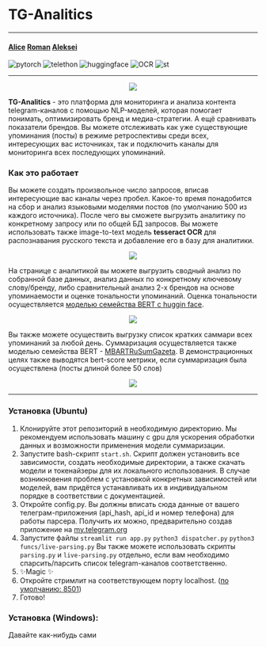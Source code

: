 # TG-Analitics

---
#### [Alice](https://github.com/alizhgir)   [Roman](https://google.com)     [Aleksei](https://github.com/WeinsGH)
![pytorch](https://img.shields.io/badge/pytorch-Used-green)     ![telethon](https://img.shields.io/badge/telethon-Used-blue)  ![huggingface](https://img.shields.io/badge/huggingface-Used-yellow) ![OCR](https://img.shields.io/badge/tesseract-Used-lightgrey) ![st](https://img.shields.io/badge/streamlit-Used-red)

---
<p align="center">
  <img src="https://github.com/WeinsGH/TG-Analytics/assets/109025285/65cb5519-d3a9-487c-a2a6-205c82aa87bb">
</p>

**TG-Analitics** - это платформа для мониторинга и анализа контента telegram-каналов с помощью NLP-моделей, которая помогает понимать, оптимизировать бренд и медиа-стратегии. А ещё сравнивать показатели брендов. Вы можете отслеживать как уже существующие упоминания (посты) в режиме ретроспективы среди всех, интересующих вас источниках, так и подключить каналы для мониторинга всех последующих упоминаний.

### Как это работает

Вы можете создать произвольное число запросов, вписав интересующие вас каналы через пробел. Какое-то время понадобится на сбор и анализ языковыми моделями постов (по умолчанию 500 из каждого источника). После чего вы сможете выгрузить аналитику по конкретному запросу или по общей БД запросов. Вы можете использовать также image-to-text модель **tesseract OCR** для распознавания русского текста и добавление его в базу для аналитики.
<p align="center">
  <img src="https://github.com/WeinsGH/TG-Analytics/assets/109025285/f3dd98f5-6ab6-4d03-a375-7f15aaaeda22">
</p>

На странице с аналитикой вы можете выгрузить сводный анализ по собранной базе данных, анализ данных по конкретному ключевому слову/бренду, либо сравнительный анализ 2-х брендов на основе упоминаемости и оценке тональности упоминаний. Оценка тональности осуществляется [моделью семейства BERT с huggin face](MonoHime/rubert-base-cased-sentiment-new).
<p align="center">
  <img src="https://github.com/WeinsGH/TG-Analytics/assets/109025285/78a3232e-cf8d-4e57-a2c3-a18f74fd7289">
</p>

Вы также можете осуществить выгрузку список кратких саммари всех упоминаний за любой день. Суммаризация осуществляется также моделью семейства BERT - [MBARTRuSumGazeta](https://huggingface.co/docs/transformers/model_doc/mbart). В демонстрационных целях также выводятся bert-score метрики, если суммаризация была осуществлена (посты длиной более 50 слов)
<p align="center">
  <img src="https://github.com/WeinsGH/TG-Analytics/assets/109025285/5fad9c69-2c90-4d00-bf2d-1f753601dfb6">
</p>

---

### **Установка (Ubuntu)**
1. Клонируйте этот репозиторий в необходимую директорию. Мы рекомендуем использовать машину с gpu для ускорения обработки данных и возможности применения модели суммаризации.
2. Запустите bash-скрипт ```start.sh```. Скрипт должен установить все зависимости, создать необходимые директории, а также скачать модели и токенайзеры для их локального использования. В случае возникновения проблем с установкой конкретных зависимостей или моделей, вам придётся устанавливать их в индивидуальном порядке в соответствии с документацией.
3. Откройте config.py. Вы должны вписать сюда данные от вашего телеграм-приложения (api_hash, api_id и номер телефона) для работы парсера. Получить их можно, предварительно создав приложение на [my.telegram.org](my.telegram.org)
4. Запустите файлы 
```streamlit run app.py```
```python3 dispatcher.py```
```python3 funcs/live-parsing.py```
Вы также можете использовать скрипты ```parsing.py``` и ```live-parsing.py``` отдельно, если вам необходимо спарсить/парсить список telegram-каналов соответственно.
5. ✨Magic ✨
6. Откройте стримлит на соответствующем порту localhost. ([по умолчанию: 8501](http://localhost:8501))
7. Готово!

### Установка (Windows):
Давайте как-нибудь сами
